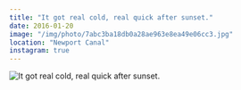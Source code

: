 ```yaml
---
title: "It got real cold, real quick after sunset."
date: 2016-01-20
image: "/img/photo/7abc3ba18db0a28ae963e8ea49e06cc3.jpg"
location: "Newport Canal"
instagram: true
---
```


![It got real cold, real quick after sunset.](/img/photo/7abc3ba18db0a28ae963e8ea49e06cc3.jpg)
